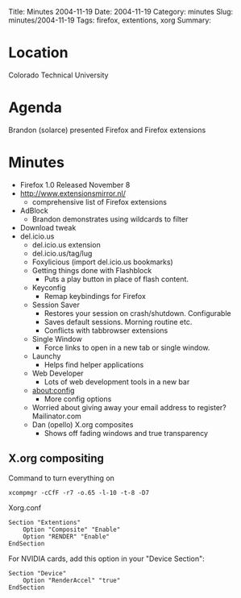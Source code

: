 Title: Minutes 2004-11-19 
Date: 2004-11-19 
Category: minutes
Slug: minutes/2004-11-19
Tags: firefox, extentions, xorg Summary:

Location
========

Colorado Technical University

Agenda
======

Brandon (solarce) presented Firefox and Firefox extensions

Minutes
=======

-   Firefox 1.0 Released November 8
-   <http://www.extensionsmirror.nl/>
    -   comprehensive list of Firefox extensions
-   AdBlock
    -   Brandon demonstrates using wildcards to filter
-   Download tweak
-   del.icio.us
    -   del.icio.us extension
    -   del.icio.us/tag/lug
    -   Foxylicious (import del.icio.us bookmarks)
    -   Getting things done with Flashblock
        -   Puts a play button in place of flash content.
    -   Keyconfig
        -   Remap keybindings for Firefox
    -   Session Saver
        -   Restores your session on crash/shutdown. Configurable
        -   Saves default sessions. Morning routine etc.
        -   Conflicts with tabbrowser extensions
    -   Single Window
        -   Force links to open in a new tab or single window.
    -   Launchy
        -   Helps find helper applications
    -   Web Developer
        -   Lots of web development tools in a new bar
    -   <about:config>
        -   More config options
    -   Worried about giving away your email address to register?
        Mailinator.com
    -   Dan (opello) X.org composites
        -   Shows off fading windows and true transparency

X.org compositing
-----------------

Command to turn everything on

`xcompmgr -cCfF -r7 -o.65 -l-10 -t-8 -D7`

Xorg.conf

`Section "Extentions"`  
`    Option "Composite" "Enable"`  
`    Option "RENDER" "Enable"`  
`EndSection`

For NVIDIA cards, add this option in your "Device Section":

`Section "Device"`  
`    Option "RenderAccel" "true"`  
`EndSection`
